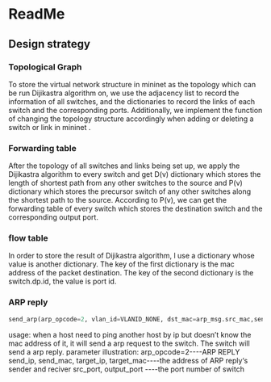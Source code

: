 # ReadMe

## Design strategy

### Topological Graph

  To store the virtual network structure in mininet as the topology which can be run Dijikastra
algorithm on, we use the adjacency list to record the information of all switches, and the
dictionaries to record the links of each switch and the corresponding ports. Additionally, we
implement the function of changing the topology structure accordingly when adding or deleting a
switch or link in mininet .  



### Forwarding table  

  After the topology of all switches and links being set up, we apply the Dijikastra algorithm to
every switch and get D(v) dictionary which stores the length of shortest path from any other
switches to the source and P(v) dictionary which stores the precursor switch of any other
switches along the shortest path to the source. According to P(v), we can get the forwarding table
of every switch which stores the destination switch and the corresponding output port.  

### flow table  

  In order to store the result of Dijikastra algorithm, l use a dictionary whose value is another
dictionary. The key of the first dictionary is the mac address of the packet destination. The key of
the second dictionary is the switch.dp.id, the value is port id.  



### ARP reply  

```python
send_arp(arp_opcode=2, vlan_id=VLANID_NONE, dst_mac=arp_msg.src_mac,sender_mac=arp_table[arp_msg.dst_ip], sender_ip=arp_msg.dst_ip,target_ip=arp_msg.src_ip,target_mac=arp_msg.src_mac,src_port=ofctl.dp.ofproto.OFPP_CONTROLLER, output_port=in_port)
```

usage: when a host need to ping another host by ip but doesn’t know the mac address of it, it will
send a arp request to the switch. The switch will send a arp reply.
parameter illustration:
arp_opcode=2----ARP REPLY
send_ip, send_mac, target_ip, target_mac----the address of ARP reply‘s sender and reciver
src_port, output_port ----the port number of switch  